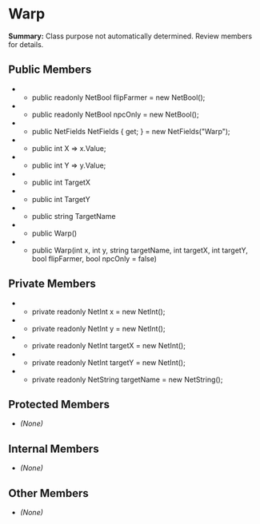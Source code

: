 # Warp

**Summary:** Class purpose not automatically determined. Review members for details.

## Public Members
- - public readonly NetBool flipFarmer = new NetBool();
- - public readonly NetBool npcOnly = new NetBool();
- - public NetFields NetFields { get; } = new NetFields("Warp");
- - public int X => x.Value;
- - public int Y => y.Value;
- - public int TargetX
- - public int TargetY
- - public string TargetName
- - public Warp()
- - public Warp(int x, int y, string targetName, int targetX, int targetY, bool flipFarmer, bool npcOnly = false)

## Private Members
- - private readonly NetInt x = new NetInt();
- - private readonly NetInt y = new NetInt();
- - private readonly NetInt targetX = new NetInt();
- - private readonly NetInt targetY = new NetInt();
- - private readonly NetString targetName = new NetString();

## Protected Members
- *(None)*

## Internal Members
- *(None)*

## Other Members
- *(None)*
